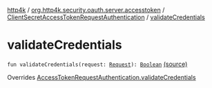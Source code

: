 [http4k](../../index.md) / [org.http4k.security.oauth.server.accesstoken](../index.md) / [ClientSecretAccessTokenRequestAuthentication](index.md) / [validateCredentials](./validate-credentials.md)

# validateCredentials

`fun validateCredentials(request: `[`Request`](../../org.http4k.core/-request/index.md)`): `[`Boolean`](https://kotlinlang.org/api/latest/jvm/stdlib/kotlin/-boolean/index.html) [(source)](https://github.com/http4k/http4k/blob/master/http4k-security-oauth/src/main/kotlin/org/http4k/security/oauth/server/accesstoken/AccessTokenRequestAuthentication.kt#L13)

Overrides [AccessTokenRequestAuthentication.validateCredentials](../-access-token-request-authentication/validate-credentials.md)

